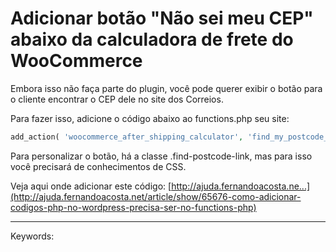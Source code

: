 # Adicionar botão "Não sei meu CEP" abaixo da calculadora de frete do WooCommerce

Embora isso não faça parte do plugin, você pode querer exibir o botão para o cliente encontrar o CEP dele no site dos Correios.

Para fazer isso, adicione o código abaixo ao functions.php seu site:

```php
add_action( 'woocommerce_after_shipping_calculator', 'find_my_postcode_link' ); function find_my_postcode_link() { echo '<small class="find-postcode-link"><a href="http://www.buscacep.correios.com.br/sistemas/buscacep/" target="_blank">Não sei meu CEP</a></small>'; }
```

Para personalizar o botão, há a classe .find-postcode-link, mas para isso você precisará de conhecimentos de CSS.

Veja aqui onde adicionar este código: [http://ajuda.fernandoacosta.ne...](http://ajuda.fernandoacosta.net/article/show/65676-como-adicionar-codigos-php-no-wordpress-precisa-ser-no-functions-php)

___

Keywords: